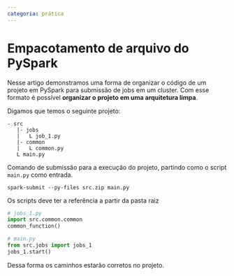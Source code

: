```yaml
---
categoria: prática
---
```

# Empacotamento de arquivo do PySpark

Nesse artigo demonstramos uma forma de organizar o código de um projeto em PySpark para submissão de jobs em um cluster. Com esse formato é possível **organizar o projeto em uma arquitetura limpa**.

Digamos que temos o seguinte projeto:

```
- src
   |- jobs
   |   L job_1.py
   |- common
   |   L common.py
   L main.py
```

Comando de submissão para a execução do projeto, partindo como o script `main.py` como entrada.

```
spark-submit --py-files src.zip main.py
```

Os scripts deve ter a referência a partir da pasta raiz

```python
# jobs_1.py
import src.common.common
common_function()

# main.py
from src.jobs import jobs_1
jobs_1.start()
```

Dessa forma os caminhos estarão corretos no projeto.